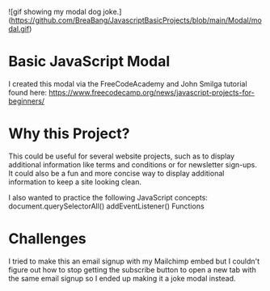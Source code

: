 ![gif showing my modal dog joke.] (https://github.com/BreaBang/JavascriptBasicProjects/blob/main/Modal/modal.gif)

# Basic JavaScript Modal 
I created this modal via the FreeCodeAcademy and John Smilga tutorial found here: https://www.freecodecamp.org/news/javascript-projects-for-beginners/

# Why this Project?
This could be useful for several website projects, such as to display additional information like terms and conditions or for newsletter sign-ups. It could also be a fun and more concise way to display additional information to keep a site looking clean.

I also wanted to practice the following JavaScript concepts:
document.querySelectorAll()
addEventListener()
Functions

# Challenges
I tried to make this an email signup with my Mailchimp embed but I couldn't figure out how to stop getting the subscribe button to open a new tab with the same email signup so I ended up making it a joke modal instead. 
